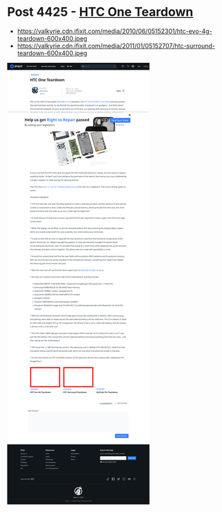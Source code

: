 # Post 4425 - [HTC One Teardown](https://www.ifixit.com/News/4425/htc-one-teardown)

- https://valkyrie.cdn.ifixit.com/media/2010/06/05152301/htc-evo-4g-teardown-600x400.jpeg
- https://valkyrie.cdn.ifixit.com/media/2011/01/05152707/htc-surround-teardown-600x400.jpeg

![screencap](screenshots/fb96cfa2-a202-43ea-abb9-244f677cfa82.png)
